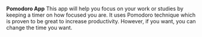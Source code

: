 <b>Pomodoro App</b>
This app will help you focus on your work or studies by keeping a timer on how focused you are. It uses Pomodoro technique which is proven to be great to increase productivity. However, if you want, you can change the time you want.
